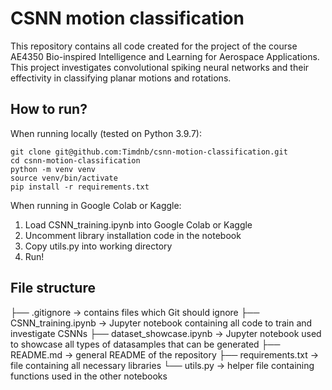 # CSNN motion classification
This repository contains all code created for the project of the course AE4350 Bio-inspired Intelligence and Learning for Aerospace Applications. This project investigates convolutional spiking neural networks and their effectivity in classifying planar motions and rotations. 

## How to run?
When running locally (tested on Python 3.9.7):

```
git clone git@github.com:Timdnb/csnn-motion-classification.git
cd csnn-motion-classification
python -m venv venv
source venv/bin/activate
pip install -r requirements.txt
```

When running in Google Colab or Kaggle:
1. Load CSNN_training.ipynb into Google Colab or Kaggle
2. Uncomment library installation code in the notebook
3. Copy utils.py into working directory
4. Run!

## File structure

├── .gitignore                          -> contains files which Git should ignore
├── CSNN_training.ipynb                 -> Jupyter notebook containing all code to train and investigate CSNNs
├── dataset_showcase.ipynb              -> Jupyter notebook used to showcase all types of datasamples that can be generated
├── README.md                           -> general README of the repository
├── requirements.txt                    -> file containing all necessary libraries
└── utils.py                            -> helper file containing functions used in the other notebooks